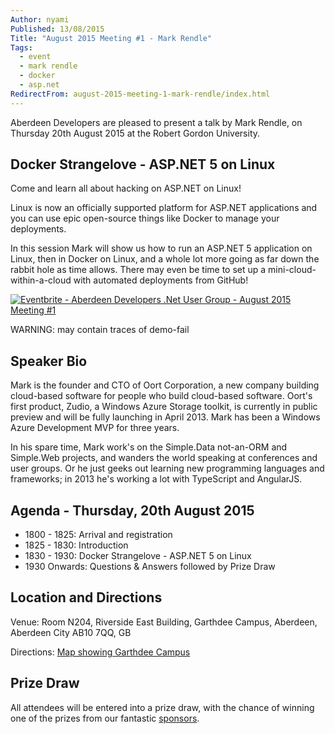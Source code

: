 ```yaml
---
Author: nyami
Published: 13/08/2015
Title: "August 2015 Meeting #1 - Mark Rendle"
Tags:
  - event
  - mark rendle
  - docker
  - asp.net
RedirectFrom: august-2015-meeting-1-mark-rendle/index.html
---
```


Aberdeen Developers are pleased to present a talk by Mark Rendle, on Thursday 20th August 2015 at the Robert Gordon University.

## Docker Strangelove - ASP.NET 5 on Linux

Come and learn all about hacking on ASP.NET on Linux!

Linux is now an officially supported platform for ASP.NET applications and you can use epic open-source things like Docker to manage your deployments.

In this session Mark will show us how to run an ASP.NET 5 application on Linux, then in Docker on Linux, and a whole lot more going as far down the rabbit hole as time allows. There may even be time to set up a mini-cloud-within-a-cloud with automated deployments from GitHub!

[![Eventbrite - Aberdeen Developers .Net User Group - August 2015 Meeting #1](https://www.eventbrite.com/custombutton?eid=11987778769)](https://www.eventbrite.com/e/aberdeen-developers-net-user-group-august-2015-meeting-tickets-17423409888?aff=blog)

WARNING: may contain traces of demo-fail

## Speaker Bio

Mark is the founder and CTO of Oort Corporation, a new company building cloud-based software for people who build cloud-based software. Oort's first product, Zudio, a Windows Azure Storage toolkit, is currently in public preview and will be fully launching in April 2013. Mark has been a Windows Azure Development MVP for three years.

In his spare time, Mark work's on the Simple.Data not-an-ORM and Simple.Web projects, and wanders the world speaking at conferences and user groups. Or he just geeks out learning new programming languages and frameworks; in 2013 he's working a lot with TypeScript and AngularJS.

## Agenda - Thursday, 20th August 2015

* 1800 - 1825: Arrival and registration
* 1825 - 1830: Introduction
* 1830 - 1930: Docker Strangelove - ASP.NET 5 on Linux
* 1930 Onwards: Questions &amp; Answers followed by Prize Draw

## Location and Directions

Venue: Room N204, Riverside East Building, Garthdee Campus, Aberdeen, Aberdeen City AB10 7QQ, GB

Directions: [Map showing Garthdee Campus](https://maps.google.co.uk/maps?q=Faculty+of+Health+%26+Social+Care,+Garthdee+Campus,+Aberdeen,+Aberdeen+City+AB10+7QG,+GB&hl=en&ll=57.119317,-2.136133&spn=0.004165,0.012413&sll=57.746995,-4.687341&sspn=8.392957,25.422363&hq=Faculty+of+Health+%26+Social+Care,+Garthdee+Campus,&hnear=AB10+7QG,+United+Kingdom&t=m&z=17&iwloc=A)

## Prize Draw

All attendees will be entered into a prize draw, with the chance of winning one of the prizes from our fantastic [sponsors](https://www.aberdeendevelopers.co.uk/sponsors/).
